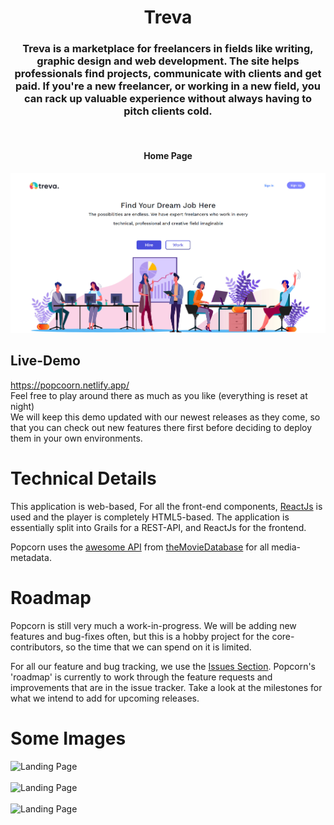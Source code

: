 <h1 align="center">
  Treva
  <br>
</h1>

<h3 align="center">
Treva is a marketplace for freelancers in fields like writing, graphic design and web development. The site helps professionals find projects, communicate with clients and get paid. If you're a new freelancer, or working in a new field, you can rack up valuable experience without always having to pitch clients cold.
</h3>
<br>

<h4 align="center">
Home Page
</h4>

![Landing Page](frontend/src/img/homepage.jpg)
<br>

## Live-Demo
https://popcoorn.netlify.app/   
Feel free to play around there as much as you like (everything is reset at night)  
We will keep this demo updated with our newest releases as they come, so that you can check out new features there first before deciding to deploy them in your own environments. 

# Technical Details
This application is web-based, For all the front-end components, [ReactJs](https://reactjs.org/) is used and the player is completely HTML5-based. The application is essentially split into Grails for a REST-API, and ReactJs for the frontend.

Popcorn uses the [awesome API](https://www.themoviedb.org/documentation/api) from [theMovieDatabase](https://www.themoviedb.org) for all media-metadata.

# Roadmap
Popcorn is still very much a work-in-progress. We will be adding new features and bug-fixes often, but this is a hobby project for the core-contributors, so the time that we can spend on it is limited.

For all our feature and bug tracking, we use the [Issues Section](https://github.com/AzouKr/Movie-Streaming-Site/issues). Popcorn's 'roadmap' is currently to work through the feature requests and improvements that are in the issue tracker.  Take a look at the milestones for what we intend to add for upcoming releases.

# Some Images


![Landing Page](frontend/src/img/3.JPG)
<br><br>
![Landing Page](frontend/src/img/2.JPG)
<br><br>
![Landing Page](frontend/src/img/4.JPG)
<br>

